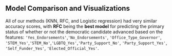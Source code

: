 ## Model Comparison and Visualizations

All of our methods (KNN, RFC, and Logistic regression) had very similar accuracy scores, with **RFC** being the **best model** for predicting the primary status of whether or not the democratic candidate advanced based on the features: `'Yes_Endorsements'`,`'No_Endorsements'`, `'Office_Type_Governor'`, `'STEM_Yes'`,`'STEM_No'`,`'LGBTQ_Yes'`,`'Party_Support_No'`, `'Party_Support_Yes'`, `'Self_Funder_Yes'`, `'Elected_Official_Yes'`.
